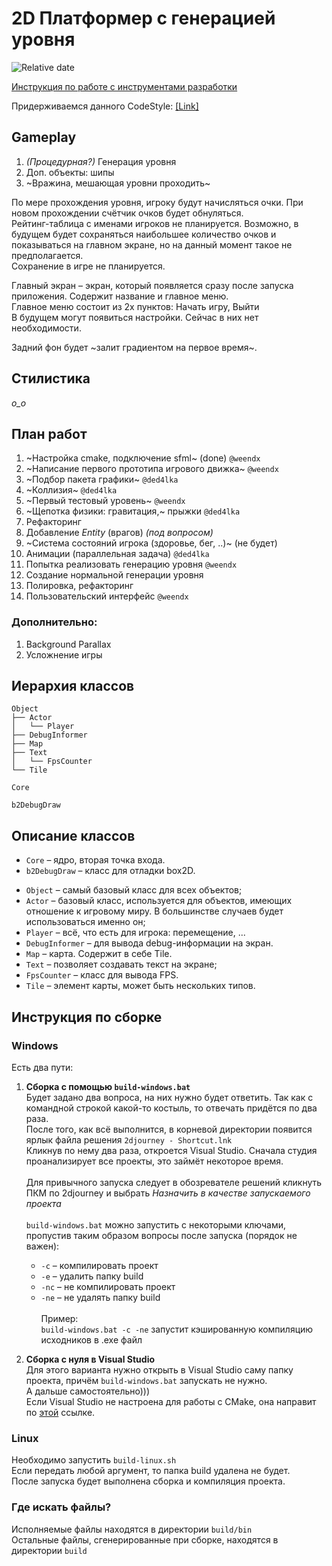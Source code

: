 # 2D Платформер с генерацией уровня
![Relative date](https://img.shields.io/date/1683601200?style=plastic&logo=aseprite&logoColor=f09d13)

[Инструкция по работе с инструментами разработки](manual.md)

Придерживаемся данного CodeStyle: [[Link]](https://lefticus.gitbooks.io/cpp-best-practices/content/03-Style.html)

## Gameplay
1. *(Процедурная?)* Генерация уровня
2. Доп. объекты: шипы
3. ~Вражина, мешающая уровни проходить~

По мере прохождения уровня, игроку будут начисляться очки. При новом прохождении счётчик очков будет обнуляться.\
Рейтинг-таблица с именами игроков не планируется. Возможно, в будущем будет сохраняться наибольшее количество очков и показываться на главном экране, но на данный момент такое не предполагается.
\
Сохранение в игре не планируется.

Главный экран – экран, который появляется сразу после запуска приложения. Содержит название и главное меню.\
Главное меню состоит из 2х пунктов: Начать игру, Выйти\
В будущем могут появиться настройки. Сейчас в них нет необходимости.

Задний фон будет ~залит градиентом на первое время~.

## Стилистика
*o_o*

## План работ
1. ~Настройка cmake, подключение sfml~ (done) `@weendx`
2. ~Написание первого прототипа игрового движка~ `@weendx`
3. ~Подбор пакета графики~ `@ded4lka`
4. ~Коллизия~ `@ded4lka`
5. ~Первый тестовый уровень~ `@weendx`
6. ~Щепотка физики: гравитация,~ прыжки `@ded4lka`
7. Рефакторинг
8. Добавление *Entity* (врагов) *(под вопросом)*
9. ~Система состояний игрока (здоровье, бег, ..)~ (не будет)
10. Анимации (параллельная задача) `@ded4lka`
11. Попытка реализовать генерацию уровня `@weendx`
12. Создание нормальной генерации уровня
13. Полировка, рефакторинг
14. Пользовательский интерфейс `@weendx`

### Дополнительно:
1. Background Parallax
2. Усложнение игры

## Иерархия классов
```
Object
├── Actor
│   └── Player
├── DebugInformer
├── Map
├── Text
│   └── FpsCounter  
└── Tile

Core

b2DebugDraw
```

## Описание классов
- `Core` – ядро, вторая точка входа.
- `b2DebugDraw` – класс для отладки box2D.
<div>
 
- `Object` – самый базовый класс для всех объектов;
- `Actor` – базовый класс, используется для объектов, имеющих отношение к игровому миру. В большинстве случаев будет использоваться именно он;
- `Player` – всё, что есть для игрока: перемещение, ...
- `DebugInformer` – для вывода debug-информации на экран.
- `Map` – карта. Содержит в себе Tile.
- `Text` – позволяет создавать текст на экране;
- `FpsCounter` – класс для вывода FPS.
- `Tile` – элемент карты, может быть нескольких типов.
</div>

## Инструкция по сборке
### Windows
Есть два пути:
1. **Сборка с помощью `build-windows.bat`**\
Будет задано два вопроса, на них нужно будет ответить. Так как с командной строкой какой-то костыль, то отвечать придётся по два раза.\
После того, как всё выполнится, в корневой директории появится ярлык файла решения `2djourney - Shortcut.lnk`\
Кликнув по нему два раза, откроется Visual Studio. Сначала студия проанализирует все проекты, это займёт некоторое время.\
\
Для привычного запуска следует в обозревателе решений кликнуть ПКМ по 2djourney и выбрать *Назначить в качестве запускаемого проекта*\
\
`build-windows.bat` можно запустить с некоторыми ключами, пропустив таким образом вопросы после запуска (порядок не важен):
    - `-c` – компилировать проект
    - `-e` – удалить папку build
    - `-nc` – не компилировать проект
    - `-ne` – не удалять папку build\
\
Пример: \
`build-windows.bat -c -ne` запустит кэшированную компиляцию исходников в .exe файл

2. **Сборка с нуля в Visual Studio**\
Для этого варианта нужно открыть в Visual Studio саму папку проекта, причём `build-windows.bat` запускать не нужно.\
А дальше самостоятельно)))\
Если Visual Studio не настроена для работы с CMake, она направит по [этой](https://learn.microsoft.com/ru-ru/cpp/build/cmake-projects-in-visual-studio?view=msvc-170) ссылке.

### Linux
Необходимо запустить `build-linux.sh`\
Если передать любой аргумент, то папка build удалена не будет.\
После запуска будет выполнена сборка и компиляция проекта.

### Где искать файлы?
Исполняемые файлы находятся в директории `build/bin`\
Остальные файлы, сгенерированные при сборке, находятся в директории `build`

